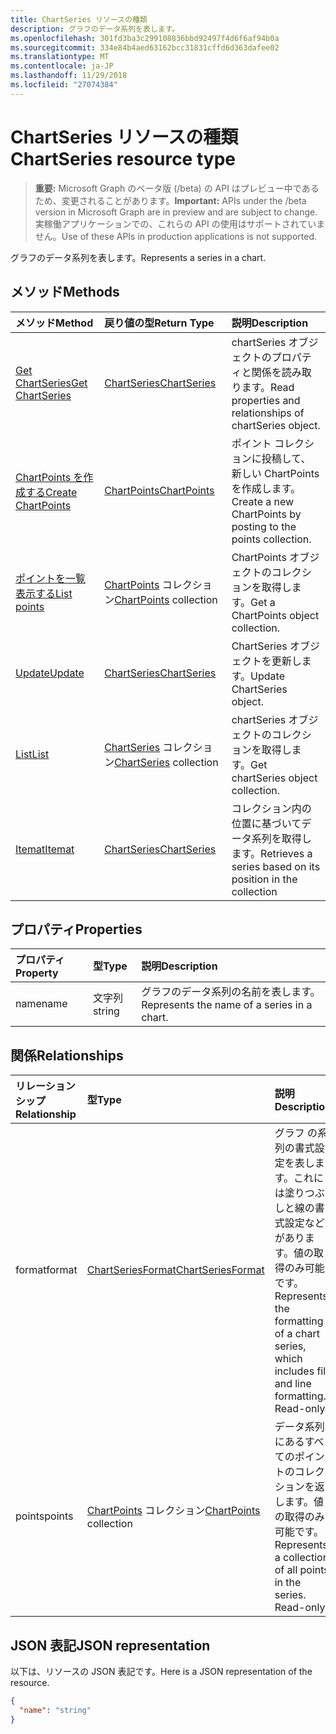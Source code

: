 ```yaml
---
title: ChartSeries リソースの種類
description: グラフのデータ系列を表します。
ms.openlocfilehash: 301fd3ba3c299108836bbd92497f4d6f6af94b0a
ms.sourcegitcommit: 334e84b4aed63162bcc31831cffd6d363dafee02
ms.translationtype: MT
ms.contentlocale: ja-JP
ms.lasthandoff: 11/29/2018
ms.locfileid: "27074384"
---
```

# <a name="chartseries-resource-type"></a><span data-ttu-id="99728-103">ChartSeries リソースの種類</span><span class="sxs-lookup"><span data-stu-id="99728-103">ChartSeries resource type</span></span>

> <span data-ttu-id="99728-104">**重要:** Microsoft Graph のベータ版 (/beta) の API はプレビュー中であるため、変更されることがあります。</span><span class="sxs-lookup"><span data-stu-id="99728-104">**Important:** APIs under the /beta version in Microsoft Graph are in preview and are subject to change.</span></span> <span data-ttu-id="99728-105">実稼働アプリケーションでの、これらの API の使用はサポートされていません。</span><span class="sxs-lookup"><span data-stu-id="99728-105">Use of these APIs in production applications is not supported.</span></span>

<span data-ttu-id="99728-106">グラフのデータ系列を表します。</span><span class="sxs-lookup"><span data-stu-id="99728-106">Represents a series in a chart.</span></span>


## <a name="methods"></a><span data-ttu-id="99728-107">メソッド</span><span class="sxs-lookup"><span data-stu-id="99728-107">Methods</span></span>

| <span data-ttu-id="99728-108">メソッド</span><span class="sxs-lookup"><span data-stu-id="99728-108">Method</span></span>           | <span data-ttu-id="99728-109">戻り値の型</span><span class="sxs-lookup"><span data-stu-id="99728-109">Return Type</span></span>    |<span data-ttu-id="99728-110">説明</span><span class="sxs-lookup"><span data-stu-id="99728-110">Description</span></span>|
|:---------------|:--------|:----------|
|[<span data-ttu-id="99728-111">Get ChartSeries</span><span class="sxs-lookup"><span data-stu-id="99728-111">Get ChartSeries</span></span>](../api/chartseries-get.md) | [<span data-ttu-id="99728-112">ChartSeries</span><span class="sxs-lookup"><span data-stu-id="99728-112">ChartSeries</span></span>](chartseries.md) |<span data-ttu-id="99728-113">chartSeries オブジェクトのプロパティと関係を読み取ります。</span><span class="sxs-lookup"><span data-stu-id="99728-113">Read properties and relationships of chartSeries object.</span></span>|
|[<span data-ttu-id="99728-114">ChartPoints を作成する</span><span class="sxs-lookup"><span data-stu-id="99728-114">Create ChartPoints</span></span>](../api/chartseries-post-points.md) |[<span data-ttu-id="99728-115">ChartPoints</span><span class="sxs-lookup"><span data-stu-id="99728-115">ChartPoints</span></span>](chartpoint.md)| <span data-ttu-id="99728-116">ポイント コレクションに投稿して、新しい ChartPoints を作成します。</span><span class="sxs-lookup"><span data-stu-id="99728-116">Create a new ChartPoints by posting to the points collection.</span></span>|
|[<span data-ttu-id="99728-117">ポイントを一覧表示する</span><span class="sxs-lookup"><span data-stu-id="99728-117">List points</span></span>](../api/chartseries-list-points.md) |<span data-ttu-id="99728-118">[ChartPoints](chartpoint.md) コレクション</span><span class="sxs-lookup"><span data-stu-id="99728-118">[ChartPoints](chartpoint.md) collection</span></span>| <span data-ttu-id="99728-119">ChartPoints オブジェクトのコレクションを取得します。</span><span class="sxs-lookup"><span data-stu-id="99728-119">Get a ChartPoints object collection.</span></span>|
|[<span data-ttu-id="99728-120">Update</span><span class="sxs-lookup"><span data-stu-id="99728-120">Update</span></span>](../api/chartseries-update.md) | [<span data-ttu-id="99728-121">ChartSeries</span><span class="sxs-lookup"><span data-stu-id="99728-121">ChartSeries</span></span>](chartseries.md) |<span data-ttu-id="99728-122">ChartSeries オブジェクトを更新します。</span><span class="sxs-lookup"><span data-stu-id="99728-122">Update ChartSeries object.</span></span> |
|[<span data-ttu-id="99728-123">List</span><span class="sxs-lookup"><span data-stu-id="99728-123">List</span></span>](../api/chartseries-list.md) | <span data-ttu-id="99728-124">[ChartSeries](chartseries.md) コレクション</span><span class="sxs-lookup"><span data-stu-id="99728-124">[ChartSeries](chartseries.md) collection</span></span> |<span data-ttu-id="99728-125">chartSeries オブジェクトのコレクションを取得します。</span><span class="sxs-lookup"><span data-stu-id="99728-125">Get chartSeries object collection.</span></span> |
|[<span data-ttu-id="99728-126">Itemat</span><span class="sxs-lookup"><span data-stu-id="99728-126">Itemat</span></span>](../api/chartseriescollection-itemat.md)|[<span data-ttu-id="99728-127">ChartSeries</span><span class="sxs-lookup"><span data-stu-id="99728-127">ChartSeries</span></span>](chartseries.md)|<span data-ttu-id="99728-128">コレクション内の位置に基づいてデータ系列を取得します。</span><span class="sxs-lookup"><span data-stu-id="99728-128">Retrieves a series based on its position in the collection</span></span>|

## <a name="properties"></a><span data-ttu-id="99728-129">プロパティ</span><span class="sxs-lookup"><span data-stu-id="99728-129">Properties</span></span>
| <span data-ttu-id="99728-130">プロパティ</span><span class="sxs-lookup"><span data-stu-id="99728-130">Property</span></span>     | <span data-ttu-id="99728-131">型</span><span class="sxs-lookup"><span data-stu-id="99728-131">Type</span></span>   |<span data-ttu-id="99728-132">説明</span><span class="sxs-lookup"><span data-stu-id="99728-132">Description</span></span>|
|:---------------|:--------|:----------|
|<span data-ttu-id="99728-133">name</span><span class="sxs-lookup"><span data-stu-id="99728-133">name</span></span>|<span data-ttu-id="99728-134">文字列</span><span class="sxs-lookup"><span data-stu-id="99728-134">string</span></span>|<span data-ttu-id="99728-135">グラフのデータ系列の名前を表します。</span><span class="sxs-lookup"><span data-stu-id="99728-135">Represents the name of a series in a chart.</span></span>|

## <a name="relationships"></a><span data-ttu-id="99728-136">関係</span><span class="sxs-lookup"><span data-stu-id="99728-136">Relationships</span></span>
| <span data-ttu-id="99728-137">リレーションシップ</span><span class="sxs-lookup"><span data-stu-id="99728-137">Relationship</span></span> | <span data-ttu-id="99728-138">型</span><span class="sxs-lookup"><span data-stu-id="99728-138">Type</span></span>   |<span data-ttu-id="99728-139">説明</span><span class="sxs-lookup"><span data-stu-id="99728-139">Description</span></span>|
|:---------------|:--------|:----------|
|<span data-ttu-id="99728-140">format</span><span class="sxs-lookup"><span data-stu-id="99728-140">format</span></span>|[<span data-ttu-id="99728-141">ChartSeriesFormat</span><span class="sxs-lookup"><span data-stu-id="99728-141">ChartSeriesFormat</span></span>](chartseriesformat.md)|<span data-ttu-id="99728-p102">グラフ の系列の書式設定を表します。これには塗りつぶしと線の書式設定などがあります。値の取得のみ可能です。</span><span class="sxs-lookup"><span data-stu-id="99728-p102">Represents the formatting of a chart series, which includes fill and line formatting. Read-only.</span></span>|
|<span data-ttu-id="99728-144">points</span><span class="sxs-lookup"><span data-stu-id="99728-144">points</span></span>|<span data-ttu-id="99728-145">[ChartPoints](chartpoint.md) コレクション</span><span class="sxs-lookup"><span data-stu-id="99728-145">[ChartPoints](chartpoint.md) collection</span></span>|<span data-ttu-id="99728-p103">データ系列にあるすべてのポイントのコレクションを返します。値の取得のみ可能です。</span><span class="sxs-lookup"><span data-stu-id="99728-p103">Represents a collection of all points in the series. Read-only.</span></span>|

## <a name="json-representation"></a><span data-ttu-id="99728-148">JSON 表記</span><span class="sxs-lookup"><span data-stu-id="99728-148">JSON representation</span></span>

<span data-ttu-id="99728-149">以下は、リソースの JSON 表記です。</span><span class="sxs-lookup"><span data-stu-id="99728-149">Here is a JSON representation of the resource.</span></span>

<!-- {
  "blockType": "resource",
  "optionalProperties": [

  ],
  "@odata.type": "microsoft.graph.chartSeries"
}-->

```json
{
  "name": "string"
}

```

<!-- uuid: 8fcb5dbc-d5aa-4681-8e31-b001d5168d79
2015-10-25 14:57:30 UTC -->
<!-- {
  "type": "#page.annotation",
  "description": "ChartSeries resource",
  "keywords": "",
  "section": "documentation",
  "tocPath": ""
}-->